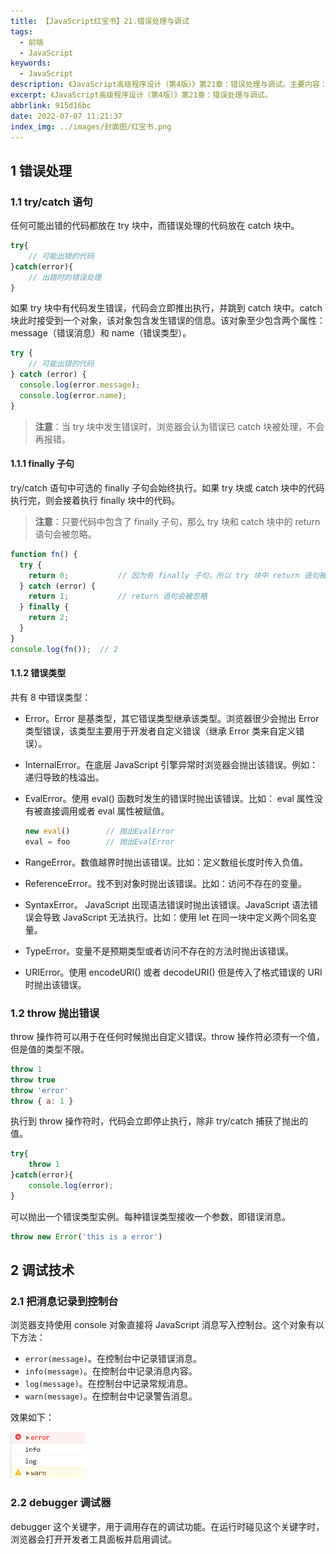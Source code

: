 ```yaml
---
title: 【JavaScript红宝书】21.错误处理与调试
tags:
  - 前端
  - JavaScript
keywords:
  - JavaScript
description: 《JavaScript高级程序设计（第4版）》第21章：错误处理与调试。主要内容：try/catch/finally、throw、Error、console。
excerpt: 《JavaScript高级程序设计（第4版）》第21章：错误处理与调试。
abbrlink: 915d16bc
date: 2022-07-07 11:21:37
index_img: ../images/封面图/红宝书.png
---
```


## 1 错误处理

### 1.1 try/catch 语句

任何可能出错的代码都放在 try 块中，而错误处理的代码放在 catch 块中。

```javascript
try{
	// 可能出错的代码
}catch(error){
	// 出错时的错误处理
}
```

如果 try 块中有代码发生错误，代码会立即推出执行，并跳到 catch 块中。catch 块此时接受到一个对象，该对象包含发生错误的信息。该对象至少包含两个属性：message（错误消息）和 name（错误类型）。

```javascript
try {
	// 可能出错的代码
} catch (error) {
  console.log(error.message);
  console.log(error.name);
}
```

>**注意**：当 try 块中发生错误时，浏览器会认为错误已 catch 块被处理，不会再报错。

#### 1.1.1 finally 子句

try/catch 语句中可选的 finally 子句会始终执行。如果 try 块或 catch 块中的代码执行完，则会接着执行 finally 块中的代码。

> **注意**：只要代码中包含了 finally 子句，那么 try 块和 catch 块中的 return 语句会被忽略。

```javascript
function fn() {
  try {
    return 0;			// 因为有 finally 子句，所以 try 块中 return 语句被忽略
  } catch (error) {
    return 1;			// return 语句会被忽略
  } finally {			
    return 2;
  }
}
console.log(fn());  // 2
```

#### 1.1.2 错误类型

共有 8 中错误类型：

* Error。Error 是基类型，其它错误类型继承该类型。浏览器很少会抛出 Error 类型错误，该类型主要用于开发者自定义错误（继承 Error 类来自定义错误）。

* InternalError。在底层 JavaScript 引擎异常时浏览器会抛出该错误。例如：递归导致的栈溢出。

* EvalError。使用 eval() 函数时发生的错误时抛出该错误。比如： eval 属性没有被直接调用或者 eval 属性被赋值。

  ```javascript
  new eval()		// 抛出EvalError
  eval = foo		// 抛出EvalError
  ```

* RangeError。数值越界时抛出该错误。比如：定义数组长度时传入负值。

* ReferenceError。找不到对象时抛出该错误。比如：访问不存在的变量。

* SyntaxError。 JavaScript 出现语法错误时抛出该错误。JavaScript 语法错误会导致 JavaScript 无法执行。比如：使用 let 在同一块中定义两个同名变量。

* TypeError。变量不是预期类型或者访问不存在的方法时抛出该错误。

* URIError。使用 encodeURI() 或者 decodeURI() 但是传入了格式错误的 URI 时抛出该错误。

### 1.2 throw 抛出错误

throw 操作符可以用于在任何时候抛出自定义错误。throw 操作符必须有一个值，但是值的类型不限。

```javascript
throw 1
throw true
throw 'error'
throw { a: 1 }
```

执行到 throw 操作符时，代码会立即停止执行，除非 try/catch 捕获了抛出的值。

```javascript
try{
    throw 1
}catch(error){
    console.log(error);
}
```

可以抛出一个错误类型实例。每种错误类型接收一个参数，即错误消息。

```javascript
throw new Error('this is a error')
```

## 2 调试技术

### 2.1 把消息记录到控制台

浏览器支持使用 console 对象直接将 JavaScript 消息写入控制台。这个对象有以下方法：

* `error(message)`。在控制台中记录错误消息。
* `info(message)`。在控制台中记录消息内容。
* `log(message)`。在控制台中记录常规消息。
* `warn(message)`。在控制台中记录警告消息。

效果如下：

<img src="../images/红宝书-21-第21章：错误处理与调试/image-20220707145516571.png" alt="image-20220707145516571" style="zoom:33%;" />

### 2.2 debugger 调试器

debugger 这个关键字，用于调用存在的调试功能。在运行时碰见这个关键字时，浏览器会打开开发者工具面板并启用调试。
